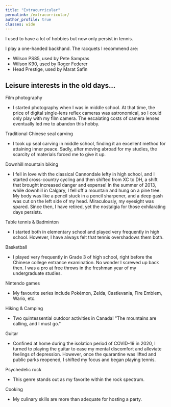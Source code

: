 ```yaml
---
title: "Extracurricular"
permalink: /extracurricular/
author_profile: true
classes: wide
---
```


I used to have a lot of hobbies but now only persist in tennis. 

I play a one-handed backhand. The racquets I recommend are:
- Wilson PS85, used by Pete Sampras
- Wilson K90, used by Roger Federer
- Head Prestige, used by Marat Safin

## Leisure interests in the old days...
Film photography
- I started photography when I was in middle school. At that time, the price of digital single-lens reflex cameras was astronomical, so I could only play with my film camera. The escalating costs of camera lenses eventually led me to abandon this hobby.

Traditional Chinese seal carving
- I took up seal carving in middle school, finding it an excellent method for attaining inner peace. Sadly, after moving abroad for my studies, the scarcity of materials forced me to give it up.
  
Downhill mountain biking
- I fell in love with the classical Cannondale lefty in high school, and I started cross-country cycling and then shifted from XC to DH, a shift that brought increased danger and expense! In the summer of 2013, while downhill in Calgary, I fell off a mountain and hung on a pine tree. My body was like a pencil stuck in a pencil sharpener, and a deep gash was cut on the left side of my head. Miraculously, my eyesight was spared. Since then, I have retired,  yet the nostalgia for those exhilarating days persists.
  
Table tennis & Badminton
- I started both in elementary school and played very frequently in high school. However, I have always felt that tennis overshadows them both.

Basketball
- I played very frequently in Grade 3 of high school, right before the Chinese college entrance examination. No wonder I screwed up back then. I was a pro at free throws in the freshman year of my undergraduate studies. 

Nintendo games
- My favourite series include Pokémon, Zelda, Castlevania, Fire Emblem, Wario, etc.   

Hiking & Camping 
- Two quintessential outdoor activities in Canada! "The mountains are calling, and I must go." 

Guitar
- Confined at home during the isolation period of COVID-19 in 2020, I turned to playing the guitar to ease my mental discomfort and alleviate feelings of depression. However, once the quarantine was lifted and public parks reopened, I shifted my focus and began playing tennis.

Psychedelic rock
- This genre stands out as my favorite within the rock spectrum.

Cooking
- My culinary skills are more than adequate for hosting a party.
